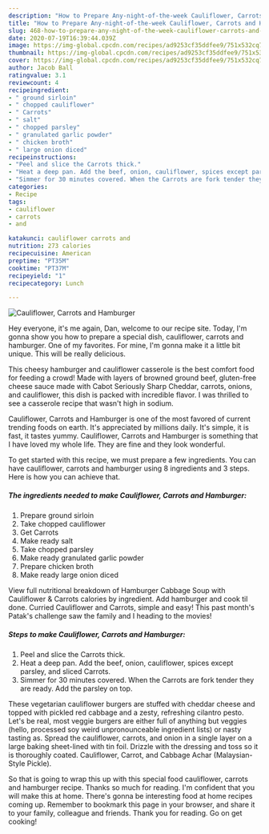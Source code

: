 ```yaml
---
description: "How to Prepare Any-night-of-the-week Cauliflower, Carrots and Hamburger"
title: "How to Prepare Any-night-of-the-week Cauliflower, Carrots and Hamburger"
slug: 468-how-to-prepare-any-night-of-the-week-cauliflower-carrots-and-hamburger
date: 2020-07-19T16:39:44.039Z
image: https://img-global.cpcdn.com/recipes/ad9253cf35ddfee9/751x532cq70/cauliflower-carrots-and-hamburger-recipe-main-photo.jpg
thumbnail: https://img-global.cpcdn.com/recipes/ad9253cf35ddfee9/751x532cq70/cauliflower-carrots-and-hamburger-recipe-main-photo.jpg
cover: https://img-global.cpcdn.com/recipes/ad9253cf35ddfee9/751x532cq70/cauliflower-carrots-and-hamburger-recipe-main-photo.jpg
author: Jacob Ball
ratingvalue: 3.1
reviewcount: 4
recipeingredient:
- " ground sirloin"
- " chopped cauliflower"
- " Carrots"
- " salt"
- " chopped parsley"
- " granulated garlic powder"
- " chicken broth"
- " large onion diced"
recipeinstructions:
- "Peel and slice the Carrots thick."
- "Heat a deep pan. Add the beef, onion, cauliflower, spices except parsley, and sliced Carrots."
- "Simmer for 30 minutes covered. When the Carrots are fork tender they are ready. Add the parsley on top."
categories:
- Recipe
tags:
- cauliflower
- carrots
- and

katakunci: cauliflower carrots and 
nutrition: 273 calories
recipecuisine: American
preptime: "PT35M"
cooktime: "PT37M"
recipeyield: "1"
recipecategory: Lunch

---
```



![Cauliflower, Carrots and Hamburger](https://img-global.cpcdn.com/recipes/ad9253cf35ddfee9/751x532cq70/cauliflower-carrots-and-hamburger-recipe-main-photo.jpg)

Hey everyone, it's me again, Dan, welcome to our recipe site. Today, I'm gonna show you how to prepare a special dish, cauliflower, carrots and hamburger. One of my favorites. For mine, I'm gonna make it a little bit unique. This will be really delicious.

This cheesy hamburger and cauliflower casserole is the best comfort food for feeding a crowd! Made with layers of browned ground beef, gluten-free cheese sauce made with Cabot Seriously Sharp Cheddar, carrots, onions, and cauliflower, this dish is packed with incredible flavor. I was thrilled to see a casserole recipe that wasn&#39;t high in sodium.

Cauliflower, Carrots and Hamburger is one of the most favored of current trending foods on earth. It's appreciated by millions daily. It's simple, it is fast, it tastes yummy. Cauliflower, Carrots and Hamburger is something that I have loved my whole life. They are fine and they look wonderful.


To get started with this recipe, we must prepare a few ingredients. You can have cauliflower, carrots and hamburger using 8 ingredients and 3 steps. Here is how you can achieve that.

<!--inarticleads1-->

##### The ingredients needed to make Cauliflower, Carrots and Hamburger:

1. Prepare  ground sirloin
1. Take  chopped cauliflower
1. Get  Carrots
1. Make ready  salt
1. Take  chopped parsley
1. Make ready  granulated garlic powder
1. Prepare  chicken broth
1. Make ready  large onion diced


View full nutritional breakdown of Hamburger Cabbage Soup with Cauliflower &amp; Carrots calories by ingredient. Add hamburger and cook til done. Curried Cauliflower and Carrots, simple and easy! This past month&#39;s Patak&#39;s challenge saw the family and I heading to the movies! 

<!--inarticleads2-->

##### Steps to make Cauliflower, Carrots and Hamburger:

1. Peel and slice the Carrots thick.
1. Heat a deep pan. Add the beef, onion, cauliflower, spices except parsley, and sliced Carrots.
1. Simmer for 30 minutes covered. When the Carrots are fork tender they are ready. Add the parsley on top.


These vegetarian cauliflower burgers are stuffed with cheddar cheese and topped with pickled red cabbage and a zesty, refreshing cilantro pesto. Let&#39;s be real, most veggie burgers are either full of anything but veggies (hello, processed soy weird unpronounceable ingredient lists) or nasty tasting as. Spread the cauliflower, carrots, and onion in a single layer on a large baking sheet-lined with tin foil. Drizzle with the dressing and toss so it is thoroughly coated. Cauliflower, Carrot, and Cabbage Achar (Malaysian-Style Pickle). 

So that is going to wrap this up with this special food cauliflower, carrots and hamburger recipe. Thanks so much for reading. I'm confident that you will make this at home. There's gonna be interesting food at home recipes coming up. Remember to bookmark this page in your browser, and share it to your family, colleague and friends. Thank you for reading. Go on get cooking!
